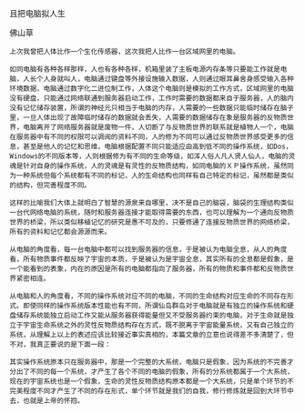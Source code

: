 且把电脑拟人生

佛山草


    上次我曾把人体比作一个生化传感器，这次我把人比作一台区域网里的电脑。

    如同电脑有各种各样那样，人也有各种各样，机箱里装了主板电源内存条等只要能工作就是电脑，人长个人身就叫人，电脑通过键盘等外接设施输入数据，人则通过眼耳鼻舍身感受输入各种环境数据，电脑通过数字化二进位制工作，人体这个电脑则是模拟的工作方式，区域网里的电脑没有硬盘，只能通过网络联通到服务器启动工作，工作时需要的数据都来自于服务器，人的脑内没有记忆储存装置，所谓的神经元只相当于电脑的内存，人需要的一些数据只能临时储存在脑子里，一旦人体出现了故障临时储存的数据就会丢失，人需要的数据储存在象是服务器的反物质世界，电脑离开了网络服务器就是废物一件，人切断了与反物质世界的联系就是植物人一个，电脑在服务器中有不同的权限可以调阅的资料不同，人的修为不同可以通过反物质世界感受更多的信息，甚至是他人的记忆和思维，电脑根据配置不同只能适应由高到低不同的操作系统，如Dos，Windows的不同版本等，人则根据修为有不同的生命等级，如浑人俗人凡人贤人仙人，电脑的灵魂是针对自身的操作系统，人的灵魂是有灵性的反物质结构，如同电脑的ＸＰ操作系统，虽然同为一种系统但每个系统都有不同的标记，人的生命结构也同样有自己特定的标记，虽然都是类似的结构，但完善程度不同。

    这样的比喻我们大体上就明白了智慧的源泉来自哪里，决不是自己的脑袋，脑袋的生理结构类似一台代网络电脑的系统，随时和服务器连接才能取得需要的东西，也可以理解为一个通向反物质世界的桥梁，所以类似移植记忆的研究是愚不可及的，只要修通了连接反物质世界的网络桥梁，所有的资料和记忆都会源源而来。

    从电脑的角度看，每一台电脑中都可以找到服务器的信息，于是被认为电脑全息，从人的角度看，所有物质事件都反映了宇宙的本质，于是被认为是宇宙全息，其实所有的全息都是假象，是一个能看到的表象，内在的原因是所有的电脑都指向了服务器，所有的物质和事件都和反物质世界紧密相连。

    从电脑和人的角度看，不同的操作系统对应不同的电脑，不同的生命结构对应生命的不同存在形式。即使同样的操作系统版本性能也有不同，所谓仙岛群岛对于电脑就是有独立的操作系统和硬盘储存系统能独立启动工作又能从服务器获得能量但又不受服务器约束的电脑，对于生命就是独立于宇宙生命系统之外的灵性反物质结构存在方式，既不脱离于宇宙能量系统，又有自己独立的系统，从理解上以上的表述应该比较接近事实真相的，本篇文章的立意也说得差不多清楚了，但不对，我真正要说的是下面一段：

    其实操作系统原本只在服务器中，那是一个完整的大系统，电脑只是假象，因为系统的不完善才分出了不同的每一个系统，才产生了各个不同的电脑的假象，所有的分系统都属于一个大系统，现在的宇宙系统也是一个假象，生命的灵性反物质结构原本都是一个大系统，只是单个环节的不完美程度不同才产生了不同的存在形式，单个环节就是我们的自我，修行修炼就是回到大环节中去，也就是上帝的怀抱。



